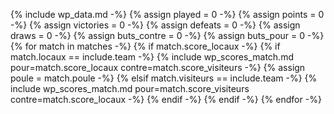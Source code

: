 {% include wp_data.md -%}
{% assign played = 0 -%}
{% assign points = 0 -%}
{% assign victories = 0 -%}
{% assign defeats = 0 -%}
{% assign draws = 0 -%}
{% assign buts_contre = 0 -%}
{% assign buts_pour = 0 -%}
{% for match in matches -%}
{%   if match.score_locaux -%}
{%     if match.locaux == include.team -%}
{%       include wp_scores_match.md pour=match.score_locaux contre=match.score_visiteurs -%}
{%       assign poule = match.poule -%}
{%     elsif match.visiteurs == include.team -%}
{%       include wp_scores_match.md pour=match.score_visiteurs contre=match.score_locaux -%}
{%     endif -%}
{%   endif -%}
{% endfor -%}